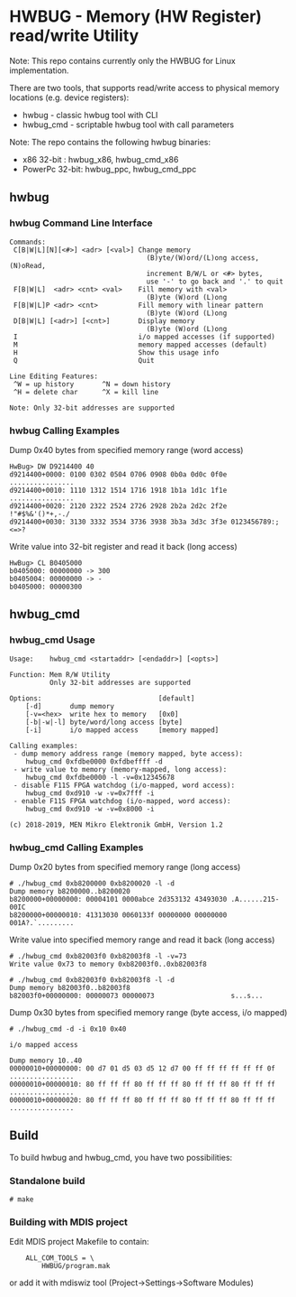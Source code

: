 # HWBUG - Memory (HW Register) read/write Utility

Note: This repo contains currently only the HWBUG for Linux implementation.

There are two tools, that supports read/write access to physical memory locations (e.g. device registers):

- hwbug - classic hwbug tool with CLI
- hwbug_cmd - scriptable hwbug tool with call parameters

Note: The repo contains the following hwbug binaries:

- x86 32-bit    : hwbug_x86, hwbug_cmd_x86
- PowerPc 32-bit: hwbug_ppc, hwbug_cmd_ppc

## hwbug

### hwbug Command Line Interface

```
Commands:
 C[B|W|L][N][<#>] <adr> [<val>] Change memory
                                  (B)yte/(W)ord/(L)ong access, (N)oRead,
                                  increment B/W/L or <#> bytes,
                                  use '-' to go back and '.' to quit
 F[B|W|L]  <adr> <cnt> <val>    Fill memory with <val>
                                  (B)yte (W)ord (L)ong
 F[B|W|L]P <adr> <cnt>          Fill memory with linear pattern
                                  (B)yte (W)ord (L)ong
 D[B|W|L] [<adr>] [<cnt>]       Display memory
                                  (B)yte (W)ord (L)ong
 I                              i/o mapped accesses (if supported)
 M                              memory mapped accesses (default)
 H                              Show this usage info
 Q                              Quit

Line Editing Features:
 ^W = up history       ^N = down history
 ^H = delete char      ^X = kill line

Note: Only 32-bit addresses are supported
```

### hwbug Calling Examples

Dump 0x40 bytes from specified memory range (word access)
```
HwBug> DW D9214400 40
d9214400+0000: 0100 0302 0504 0706 0908 0b0a 0d0c 0f0e ................
d9214400+0010: 1110 1312 1514 1716 1918 1b1a 1d1c 1f1e ................
d9214400+0020: 2120 2322 2524 2726 2928 2b2a 2d2c 2f2e  !"#$%&'()*+,-./
d9214400+0030: 3130 3332 3534 3736 3938 3b3a 3d3c 3f3e 0123456789:;<=>?
```

Write value into 32-bit register and read it back (long access)
```
HwBug> CL B0405000
b0405000: 00000000 -> 300
b0405004: 00000000 -> -
b0405000: 00000300
```

## hwbug_cmd

### hwbug_cmd Usage

```
Usage:    hwbug_cmd <startaddr> [<endaddr>] [<opts>]

Function: Mem R/W Utility
          Only 32-bit addresses are supported

Options:                             [default]
    [-d]       dump memory
    [-v=<hex>  write hex to memory   [0x0]
    [-b|-w|-l] byte/word/long access [byte]
    [-i]       i/o mapped access     [memory mapped]

Calling examples:
 - dump memory address range (memory mapped, byte access):
    hwbug_cmd 0xfdbe0000 0xfdbeffff -d
 - write value to memory (memory-mapped, long access):
    hwbug_cmd 0xfdbe0000 -l -v=0x12345678
 - disable F11S FPGA watchdog (i/o-mapped, word access):
    hwbug_cmd 0xd910 -w -v=0x7fff -i
 - enable F11S FPGA watchdog (i/o-mapped, word access):
    hwbug_cmd 0xd910 -w -v=0x8000 -i

(c) 2018-2019, MEN Mikro Elektronik GmbH, Version 1.2
```

### hwbug_cmd Calling Examples

Dump 0x20 bytes from specified memory range (long access)
```
# ./hwbug_cmd 0xb8200000 0xb8200020 -l -d
Dump memory b8200000..b8200020
b8200000+00000000: 00004101 0000abce 2d353132 43493030 .A......215-00IC
b8200000+00000010: 41313030 0060133f 00000000 00000000 001A?.`.........
```

Write value into specified memory range and read it back (long access)
```
# ./hwbug_cmd 0xb82003f0 0xb82003f8 -l -v=73
Write value 0x73 to memory 0xb82003f0..0xb82003f8

# ./hwbug_cmd 0xb82003f0 0xb82003f8 -l -d
Dump memory b82003f0..b82003f8
b82003f0+00000000: 00000073 00000073                   s...s...
```

Dump 0x30 bytes from specified memory range (byte access, i/o mapped)
```
# ./hwbug_cmd -d -i 0x10 0x40

i/o mapped access

Dump memory 10..40
00000010+00000000: 00 d7 01 d5 03 d5 12 d7 00 ff ff ff ff ff ff 0f ................
00000010+00000010: 80 ff ff ff 80 ff ff ff 80 ff ff ff 80 ff ff ff ................
00000010+00000020: 80 ff ff ff 80 ff ff ff 80 ff ff ff 80 ff ff ff ................
```

## Build

To build hwbug and hwbug_cmd, you have two possibilities:

### Standalone build

```
# make
```

### Building with MDIS project

Edit MDIS project Makefile to contain:
```
    ALL_COM_TOOLS = \
        HWBUG/program.mak
```
or add it with mdiswiz tool (Project->Settings->Software Modules)

